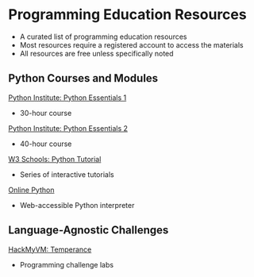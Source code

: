 # Programming Education Resources
* A curated list of programming education resources
* Most resources require a registered account to access the materials
* All resources are free unless specifically noted
## Python Courses and Modules
[Python Institute: Python Essentials 1](https://www.netacad.com/courses/python-essentials-1)
* 30-hour course

[Python Institute: Python Essentials 2](https://www.netacad.com/courses/python-essentials-2)
* 40-hour course

[W3 Schools: Python Tutorial](https://www.w3schools.com/python/default.asp)
* Series of interactive tutorials

[Online Python](https://www.online-python.com/)
* Web-accessible Python interpreter
## Language-Agnostic Challenges
[HackMyVM: Temperance](https://hackmyvm.eu/temperance)
* Programming challenge labs
